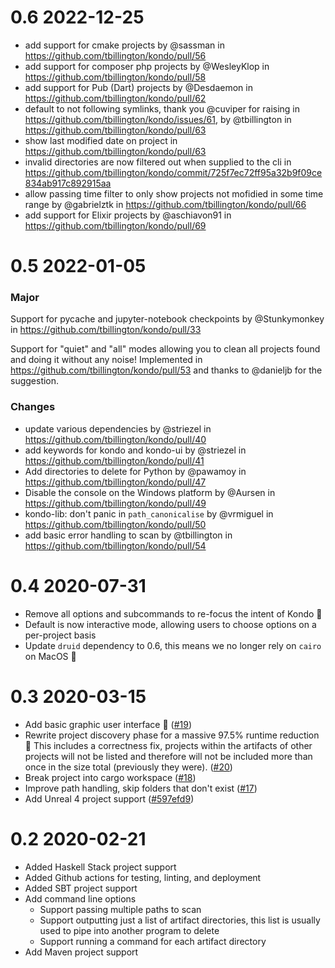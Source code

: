 # 0.6 2022-12-25

- add support for cmake projects by @sassman in https://github.com/tbillington/kondo/pull/56
- add support for composer php projects by @WesleyKlop in https://github.com/tbillington/kondo/pull/58
- add support for Pub (Dart) projects by @Desdaemon in https://github.com/tbillington/kondo/pull/62
- default to not following symlinks, thank you @cuviper for raising in https://github.com/tbillington/kondo/issues/61, by @tbillington in https://github.com/tbillington/kondo/pull/63
- show last modified date on project in https://github.com/tbillington/kondo/pull/63
- invalid directories are now filtered out when supplied to the cli in https://github.com/tbillington/kondo/commit/725f7ec72ff95a32b9f09ce834ab917c892915aa
- allow passing time filter to only show projects not mofidied in some time range by @gabrielztk in https://github.com/tbillington/kondo/pull/66
- add support for Elixir projects by @aschiavon91 in https://github.com/tbillington/kondo/pull/69

# 0.5 2022-01-05

### Major

Support for pycache and jupyter-notebook checkpoints by @Stunkymonkey in https://github.com/tbillington/kondo/pull/33

Support for "quiet" and "all" modes allowing you to clean all projects found and doing it without any noise! Implemented in https://github.com/tbillington/kondo/pull/53 and thanks to @danieljb for the suggestion.

### Changes

* update various dependencies by @striezel in https://github.com/tbillington/kondo/pull/40
* add keywords for kondo and kondo-ui by @striezel in https://github.com/tbillington/kondo/pull/41
* Add directories to delete for Python by @pawamoy in https://github.com/tbillington/kondo/pull/47
* Disable the console on the Windows platform by @Aursen in https://github.com/tbillington/kondo/pull/49
* kondo-lib: don't panic in `path_canonicalise` by @vrmiguel in https://github.com/tbillington/kondo/pull/50
* add basic error handling to scan by @tbillington in https://github.com/tbillington/kondo/pull/54

# 0.4 2020-07-31

- Remove all options and subcommands to re-focus the intent of Kondo 🧹
- Default is now interactive mode, allowing users to choose options on a per-project basis
- Update `druid` dependency to 0.6, this means we no longer rely on `cairo` on MacOS 🎉

# 0.3 2020-03-15

- Add basic graphic user interface 🎉 ([#19](https://github.com/tbillington/kondo/pull/19))
- Rewrite project discovery phase for a massive 97.5% runtime reduction 🎉 This includes a correctness fix, projects within the artifacts of other projects will not be listed and therefore will not be included more than once in the size total (previously they were). ([#20](https://github.com/tbillington/kondo/pull/20))
- Break project into cargo workspace ([#18](https://github.com/tbillington/kondo/pull/18))
- Improve path handling, skip folders that don't exist ([#17](https://github.com/tbillington/kondo/pull/17))
- Add Unreal 4 project support ([#597efd9](https://github.com/tbillington/kondo/commit/597efd9a9100272f408ebd1f531113ea11da3192))

# 0.2 2020-02-21

- Added Haskell Stack project support
- Added Github actions for testing, linting, and deployment
- Added SBT project support
- Add command line options
  - Support passing multiple paths to scan
  - Support outputting just a list of artifact directories, this list is usually used to pipe into another program to delete
  - Support running a command for each artifact directory
- Add Maven project support
